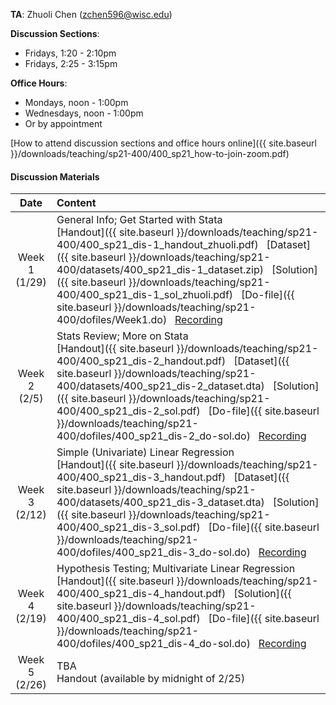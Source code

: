 **TA**: Zhuoli Chen (zchen596@wisc.edu)

**Discussion Sections**:

* Fridays, 1:20 - 2:10pm
* Fridays, 2:25 - 3:15pm

**Office Hours**:

* Mondays, noon - 1:00pm
* Wednesdays, noon - 1:00pm
* Or by appointment

[How to attend discussion sections and office hours online]({{ site.baseurl }}/downloads/teaching/sp21-400/400_sp21_how-to-join-zoom.pdf)

#### Discussion Materials

|     Date    |                     Content                     |
|:-----------:|	:---------------------------------------------- |
| Week 1 <br> (1/29) | General Info; Get Started with Stata <br> [Handout]({{ site.baseurl }}/downloads/teaching/sp21-400/400_sp21_dis-1_handout_zhuoli.pdf) &nbsp; [Dataset]({{ site.baseurl }}/downloads/teaching/sp21-400/datasets/400_sp21_dis-1_dataset.zip) &nbsp; [Solution]({{ site.baseurl }}/downloads/teaching/sp21-400/400_sp21_dis-1_sol_zhuoli.pdf) &nbsp; [Do-file]({{ site.baseurl }}/downloads/teaching/sp21-400/dofiles/Week1.do) &nbsp; [Recording](https://uwmadison.zoom.us/rec/share/Dj6DTDxqEfHPBw_VXzKtmbj6LIqgXNmZ447ALoWu7BeHb9RCsr7rpa79SHPz8-f9.LXhVPxcFnKD2cixr) |
| Week 2 <br> (2/5) | Stats Review; More on Stata <br> [Handout]({{ site.baseurl }}/downloads/teaching/sp21-400/400_sp21_dis-2_handout.pdf) &nbsp; [Dataset]({{ site.baseurl }}/downloads/teaching/sp21-400/datasets/400_sp21_dis-2_dataset.dta) &nbsp; [Solution]({{ site.baseurl }}/downloads/teaching/sp21-400/400_sp21_dis-2_sol.pdf) &nbsp; [Do-file]({{ site.baseurl }}/downloads/teaching/sp21-400/dofiles/400_sp21_dis-2_do-sol.do) &nbsp; [Recording](https://uwmadison.zoom.us/rec/share/rONp9rjKqljlZbYpkgiuJGfTMeaRn76UuNbAhYUdd6_TGj_gjg1NZisKpzXtQzBr._xqcUvYHkFTK3jcA) |
| Week 3 <br> (2/12) | Simple (Univariate) Linear Regression <br> [Handout]({{ site.baseurl }}/downloads/teaching/sp21-400/400_sp21_dis-3_handout.pdf) &nbsp; [Dataset]({{ site.baseurl }}/downloads/teaching/sp21-400/datasets/400_sp21_dis-3_dataset.dta) &nbsp; [Solution]({{ site.baseurl }}/downloads/teaching/sp21-400/400_sp21_dis-3_sol.pdf) &nbsp; [Do-file]({{ site.baseurl }}/downloads/teaching/sp21-400/dofiles/400_sp21_dis-3_do-sol.do) &nbsp; [Recording](https://uwmadison.zoom.us/rec/share/l_A8GVWz4F6LfayIAiv7UdvaL2HgLMO2186qCd_VK9B3QVae78F2VERmta1zf_kb.MUIe4v10bi5lkjtA)|
| Week 4 <br> (2/19) | Hypothesis Testing; Multivariate Linear Regression <br> [Handout]({{ site.baseurl }}/downloads/teaching/sp21-400/400_sp21_dis-4_handout.pdf) &nbsp; [Solution]({{ site.baseurl }}/downloads/teaching/sp21-400/400_sp21_dis-4_sol.pdf) &nbsp; [Do-file]({{ site.baseurl }}/downloads/teaching/sp21-400/dofiles/400_sp21_dis-4_do-sol.do) &nbsp; [Recording](https://uwmadison.zoom.us/rec/share/fRFRfuzTmJcghnzWd0LTv0JuXxRsaDuSKMWTwKw7cIwmnmG1lDP1U7MCGywfYUw4.TksvZsHGVwMs3KNG) |
| Week 5 <br> (2/26) | TBA <br> Handout (available by midnight of 2/25) |